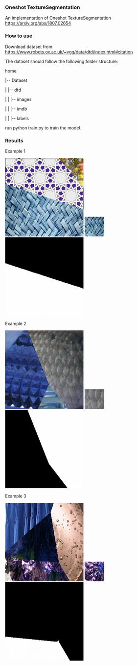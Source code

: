 ### Oneshot TextureSegmentation
An implementation of Oneshot TextureSegmentation
https://arxiv.org/abs/1807.02654

### How to use

Download dataset from https://www.robots.ox.ac.uk/~vgg/data/dtd/index.html#citation

The dataset should follow the following folder structure:

home

|-- Dataset

| |-- dtd

| | |-- images

| | |-- imdb

| | |-- labels

run python train.py to train the model.

### Results

Example 1


![input image a](https://raw.githubusercontent.com/drogen120/OneshotTextureSegmentation/master/results/image_1530.jpg)
![input image a texture](https://raw.githubusercontent.com/drogen120/OneshotTextureSegmentation/master/results/texture_1530.jpg)
![predict mask](https://raw.githubusercontent.com/drogen120/OneshotTextureSegmentation/master/results/image_pred_1530.jpg)


Example 2


![input image a](https://raw.githubusercontent.com/drogen120/OneshotTextureSegmentation/master/results/image_1830.jpg)
![input image a texture](https://raw.githubusercontent.com/drogen120/OneshotTextureSegmentation/master/results/texture_1830.jpg)
![predict mask](https://raw.githubusercontent.com/drogen120/OneshotTextureSegmentation/master/results/image_pred_1830.jpg)


Example 3


![input image a](https://raw.githubusercontent.com/drogen120/OneshotTextureSegmentation/master/results/image_1835.jpg)
![input image a texture](https://raw.githubusercontent.com/drogen120/OneshotTextureSegmentation/master/results/texture_1835.jpg)
![predict mask](https://raw.githubusercontent.com/drogen120/OneshotTextureSegmentation/master/results/image_pred_1835.jpg)

